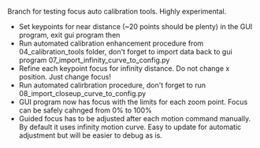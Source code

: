 Branch for testing focus auto calibration tools. Highly experimental.


* Set keypoints for near distance (~20 points should be plenty) in the GUI program, exit gui program then
* Run automated calibration enhancement procedure from 04_calibration_tools folder, don't forget to import data back to gui program 07_import_infinity_curve_to_config.py
* Refine each keypoint focus for infinity distance. Do not change x position. Just change focus!
* Run automated calirbration procedure, don't forget to run 08_import_closeup_curve_to_config.py 
* GUI program now has focus with the limits for each zoom point. Focus can be safely cahnged from 0% to 100%
* Guided focus has to be adjusted after each motion command manually. By default it uses infinity motion curve. Easy to update for automatic adjustment but will be easier to debug as is.
